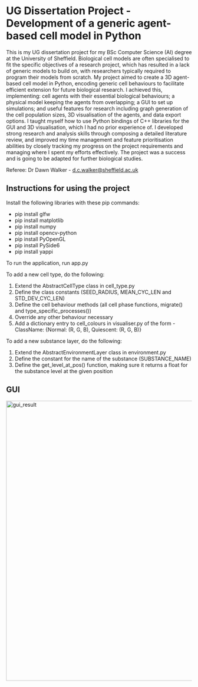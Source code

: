 # UG Dissertation Project - Development of a generic agent-based cell model in Python

This is my UG dissertation project for my BSc Computer Science (AI) degree at the University of Sheffield. Biological cell models are often specialised to fit the specific objectives of a research project, which has resulted in a lack of generic models to build on, with researchers typically required to program their models from scratch. My project aimed to create a 3D agent-based cell model in Python, encoding generic cell behaviours to facilitate efficient extension for future biological research. I achieved this, implementing: cell agents with their essential biological behaviours; a physical model keeping the agents from overlapping; a GUI to set up simulations; and useful features for research including graph generation of the cell population sizes, 3D visualisation of the agents, and data export options. I taught myself how to use Python bindings of C++ libraries for the GUI and 3D visualisation, which I had no prior experience of. I developed strong research and analysis skills through composing a detailed literature review, and improved my time management and feature prioritisation abilities by closely tracking my progress on the project requirements and managing where I spent my efforts effectively. The project was a success and is going to be adapted for further biological studies.

Referee: Dr Dawn Walker - d.c.walker@sheffield.ac.uk

## Instructions for using the project

Install the following libraries with these pip commands:
- pip install glfw
- pip install matplotlib
- pip install numpy
- pip install opencv-python
- pip install PyOpenGL
- pip install PySide6
- pip install yappi

To run the application, run app.py

To add a new cell type, do the following:
1. Extend the AbstractCellType class in cell_type.py
2. Define the class constants (SEED_RADIUS, MEAN_CYC_LEN and STD_DEV_CYC_LEN)
3. Define the cell behaviour methods (all cell phase functions, migrate() and type_specific_processes())
4. Override any other behaviour necessary
5. Add a dictionary entry to cell_colours in visualiser.py of the form - ClassName: {Normal: (R, G, B), Quiescent: (R, G, B)}

To add a new substance layer, do the following:
1. Extend the AbstractEnvironmentLayer class in environment.py
2. Define the constant for the name of the substance (SUBSTANCE_NAME)
3. Define the get_level_at_pos() function, making sure it returns a float for the substance level at the given position

## GUI

<img width="761" alt="gui_result" src="https://github.com/JessLeatherland7/ug_dissertation_cells_abm/assets/66838008/cb670716-ec28-4fd1-a428-a49ac56917fa">
